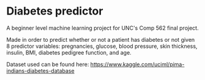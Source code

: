 # Diabetes predictor
A beginner level machine learning project for UNC's Comp 562 final project.

Made in order to predict whether or not a patient has diabetes or not given 8 predictor variables: pregnancies, glucose, blood pressure,	skin thickness,	insulin,	BMI,	diabetes pedigree function, and	age.

Dataset used can be found here: https://www.kaggle.com/uciml/pima-indians-diabetes-database
